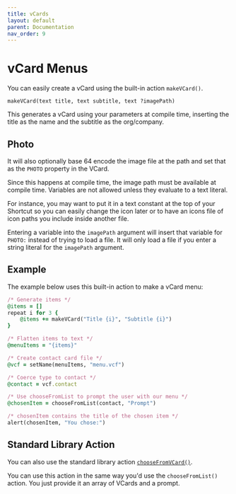 ```yaml
---
title: vCards
layout: default
parent: Documentation
nav_order: 9
---
```


# vCard Menus

You can easily create a vCard using the built-in action `makeVCard()`.

```
makeVCard(text title, text subtitle, text ?imagePath)
```

This generates a vCard using your parameters at compile time, inserting the title as the name and the subtitle as the org/company.

## Photo

It will also optionally base 64 encode the image file at the path and set that as the `PHOTO` property in the VCard.

Since this happens at compile time, the image path must be available at compile time. Variables are not allowed unless they evaluate to a text literal.

For instance, you may want to put it in a text constant at the top of your Shortcut so you can easily change the icon later or to have an icons file of icon paths you include inside another file.

Entering a variable into the `imagePath` argument will insert that variable for `PHOTO:` instead of trying to load a file. It will only load a file if you enter a string literal for the `imagePath` argument.

## Example

The example below uses this built-in action to make a vCard menu:

```ruby
/* Generate items */
@items = []
repeat i for 3 {
    @items += makeVCard("Title {i}", "Subtitle {i}")
}

/* Flatten items to text */
@menuItems = "{items}"

/* Create contact card file */
@vcf = setName(menuItems, "menu.vcf")

/* Coerce type to contact */
@contact = vcf.contact

/* Use chooseFromList to prompt the user with our menu */
@chosenItem = chooseFromList(contact, "Prompt")

/* chosenItem contains the title of the chosen item */
alert(chosenItem, "You chose:")
```

## Standard Library Action

You can also use the standard library action [`chooseFromVCard()`](/language/standard/stdlib#choose-from-vcard).

You can use this action in the same way you'd use the `chooseFromList()` action. You just provide it an array of VCards and a prompt.
